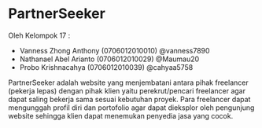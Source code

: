 # PartnerSeeker
Oleh Kelompok 17 :

- Vanness Zhong Anthony (0706012010010) @vanness7890
- Nathanael Abel Arianto (0706012010029) @Maumau20
- Probo Krishnacahya (0706012010039) @cahyaa5758

PartnerSeeker adalah website yang menjembatani antara pihak freelancer (pekerja lepas) dengan pihak klien yaitu perekrut/pencari freelancer agar dapat saling bekerja sama sesuai kebutuhan proyek. Para freelancer dapat mengunggah profil diri dan portofolio agar dapat dieksplor oleh pengunjung website sehingga klien dapat menemukan penyedia jasa yang cocok.
